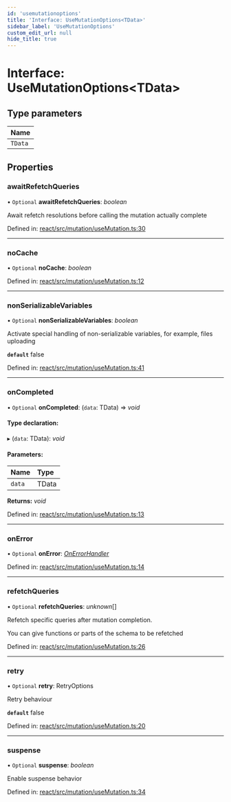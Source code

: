 ```yaml
---
id: 'usemutationoptions'
title: 'Interface: UseMutationOptions<TData>'
sidebar_label: 'UseMutationOptions'
custom_edit_url: null
hide_title: true
---
```


# Interface: UseMutationOptions<TData\>

## Type parameters

| Name    |
| :------ |
| `TData` |

## Properties

### awaitRefetchQueries

• `Optional` **awaitRefetchQueries**: _boolean_

Await refetch resolutions before calling the mutation actually complete

Defined in: [react/src/mutation/useMutation.ts:30](https://github.com/PabloSzx/gqless/blob/master/packages/react/src/mutation/useMutation.ts#L30)

---

### noCache

• `Optional` **noCache**: _boolean_

Defined in: [react/src/mutation/useMutation.ts:12](https://github.com/PabloSzx/gqless/blob/master/packages/react/src/mutation/useMutation.ts#L12)

---

### nonSerializableVariables

• `Optional` **nonSerializableVariables**: _boolean_

Activate special handling of non-serializable variables,
for example, files uploading

**`default`** false

Defined in: [react/src/mutation/useMutation.ts:41](https://github.com/PabloSzx/gqless/blob/master/packages/react/src/mutation/useMutation.ts#L41)

---

### onCompleted

• `Optional` **onCompleted**: (`data`: TData) => _void_

#### Type declaration:

▸ (`data`: TData): _void_

#### Parameters:

| Name   | Type  |
| :----- | :---- |
| `data` | TData |

**Returns:** _void_

Defined in: [react/src/mutation/useMutation.ts:13](https://github.com/PabloSzx/gqless/blob/master/packages/react/src/mutation/useMutation.ts#L13)

---

### onError

• `Optional` **onError**: [_OnErrorHandler_](../modules.md#onerrorhandler)

Defined in: [react/src/mutation/useMutation.ts:14](https://github.com/PabloSzx/gqless/blob/master/packages/react/src/mutation/useMutation.ts#L14)

---

### refetchQueries

• `Optional` **refetchQueries**: _unknown_[]

Refetch specific queries after mutation completion.

You can give functions or parts of the schema to be refetched

Defined in: [react/src/mutation/useMutation.ts:26](https://github.com/PabloSzx/gqless/blob/master/packages/react/src/mutation/useMutation.ts#L26)

---

### retry

• `Optional` **retry**: RetryOptions

Retry behaviour

**`default`** false

Defined in: [react/src/mutation/useMutation.ts:20](https://github.com/PabloSzx/gqless/blob/master/packages/react/src/mutation/useMutation.ts#L20)

---

### suspense

• `Optional` **suspense**: _boolean_

Enable suspense behavior

Defined in: [react/src/mutation/useMutation.ts:34](https://github.com/PabloSzx/gqless/blob/master/packages/react/src/mutation/useMutation.ts#L34)
